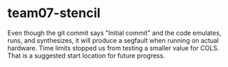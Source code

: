 # team07-stencil

Even though the git commit says "Initial commit" and the code emulates, runs, and synthesizes, it will produce a segfault when running on actual hardware.
Time limits stopped us from testing a smaller value for COLS.  That is a suggested start location for future progress.
